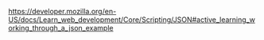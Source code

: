 https://developer.mozilla.org/en-US/docs/Learn_web_development/Core/Scripting/JSON#active_learning_working_through_a_json_example
